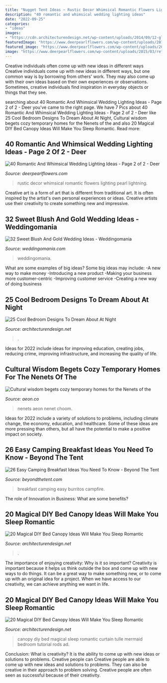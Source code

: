 ```yaml
---
title: "Nugget Tent Ideas ~ Rustic Decor Whimsical Romantic Flowers Lighting Pearl Lightning"
description: "40 romantic and whimsical wedding lighting ideas"
date: "2022-09-25"
categories:
- "ideas"
images:
- "https://cdn.architecturendesign.net/wp-content/uploads/2014/09/12-glamping-bedroom.jpg"
featuredImage: "https://www.deerpearlflowers.com/wp-content/uploads/2015/03/refined-rustic-wedding-decor.jpg"
featured_image: "https://www.deerpearlflowers.com/wp-content/uploads/2015/03/refined-rustic-wedding-decor.jpg"
image: "https://www.deerpearlflowers.com/wp-content/uploads/2015/03/refined-rustic-wedding-decor.jpg"
---
```



Creative individuals often come up with new ideas in different ways
Creative individuals come up with new ideas in different ways, but one common way is by borrowing from others' work. They may also come up with their own ideas based on their own experiences or observations. Sometimes, creative individuals find inspiration in everyday objects or things that they see.

	

		
searching about 40 Romantic And Whimsical Wedding Lighting Ideas - Page 2 of 2 - Deer you've came to the right page. We have 7 Pics about 40 Romantic And Whimsical Wedding Lighting Ideas - Page 2 of 2 - Deer like 25 Cool Bedroom Designs To Dream About At Night, Cultural wisdom begets cozy temporary homes for the Nenets of the and also 20 Magical DIY Bed Canopy Ideas Will Make You Sleep Romantic. Read more:
		
    
## 40 Romantic And Whimsical Wedding Lighting Ideas - Page 2 Of 2 - Deer

<img loading=lazy src="https://www.deerpearlflowers.com/wp-content/uploads/2015/03/refined-rustic-wedding-decor.jpg" onerror="this.onerror=null;this.src='https://tse3.mm.bing.net/th?id=OIP.1mDwMeLphtivGeFkaxEDpwHaLM&amp;pid=15.1';" alt="40 Romantic And Whimsical Wedding Lighting Ideas - Page 2 of 2 - Deer">

_Source: deerpearlflowers.com_

>rustic decor whimsical romantic flowers lighting pearl lightning. 

	

Creative art is a form of art that is different from traditional art. It is often inspired by the artist's own personal experiences or ideas. Creative artists use their creativity to create something new and impressive.

    
## 32 Sweet Blush And Gold Wedding Ideas - Weddingomania

<img loading=lazy src="https://i.weddingomania.com/2016/08/11-blush-rose-centerpiece-in-a-gold-vase.jpg" onerror="this.onerror=null;this.src='https://tse4.mm.bing.net/th?id=OIP.0LLgmOVuewIdGHuBdBrUswHaLH&amp;pid=15.1';" alt="32 Sweet Blush And Gold Wedding Ideas - Weddingomania">

_Source: weddingomania.com_

>weddingomania. 

	

What are some examples of big ideas?
Some big ideas may include: 
-A new way to make money 
-Introducing a new product 
-Making your business more customer-centric 
-Improving customer service 
-Creating a new way of doing business

    
## 25 Cool Bedroom Designs To Dream About At Night

<img loading=lazy src="https://cdn.architecturendesign.net/wp-content/uploads/2014/09/12-glamping-bedroom.jpg" onerror="this.onerror=null;this.src='https://tse4.mm.bing.net/th?id=OIP.0df8O-KGxJDSKNXPHU-4fwHaJW&amp;pid=15.1';" alt="25 Cool Bedroom Designs To Dream About At Night">

_Source: architecturendesign.net_

>. 

	

Ideas for 2022 include ideas for improving education, creating jobs, reducing crime, improving infrastructure, and increasing the quality of life.

    
## Cultural Wisdom Begets Cozy Temporary Homes For The Nenets Of The

<img loading=lazy src="https://omicron.aeon.co/images/79e108ab-2d7b-40fe-ab84-bac111e4b021/header_nomadic-architecture-the-nenet-choom-landscape-2.jpg" onerror="this.onerror=null;this.src='https://tse1.mm.bing.net/th?id=OIP.v165yWNYAH-5dydv3E9axgHaEU&amp;pid=15.1';" alt="Cultural wisdom begets cozy temporary homes for the Nenets of the">

_Source: aeon.co_

>nenets aeon nenet choom. 

	

Ideas for 2022 include a variety of solutions to problems, including climate change, the economy, education, and healthcare. Some of these ideas are more pressing than others, but all have the potential to make a positive impact on society.

    
## 26 Easy Camping Breakfast Ideas You Need To Know - Beyond The Tent

<img loading=lazy src="https://www.beyondthetent.com/wp-content/uploads/2019/10/Breakfast-Burritos-Campfire-Style-Taste-and-Tell-1.jpg" onerror="this.onerror=null;this.src='https://tse4.mm.bing.net/th?id=OIP.S5Ia6Dk_SdLqTDioVpLy3QHaLH&amp;pid=15.1';" alt="26 Easy Camping Breakfast Ideas You Need To Know - Beyond The Tent">

_Source: beyondthetent.com_

>breakfast camping easy burritos campfire. 

	

The role of Innovation in Business: What are some benefits?
 

    
## 20 Magical DIY Bed Canopy Ideas Will Make You Sleep Romantic

<img loading=lazy src="https://cdn.architecturendesign.net/wp-content/uploads/2015/07/AD-DIY-Bed-Canopy-7.jpg" onerror="this.onerror=null;this.src='https://tse3.mm.bing.net/th?id=OIP.LZTqIm2eGwprtgqTZqKl4QHaLH&amp;pid=15.1';" alt="20 Magical DIY Bed Canopy Ideas Will Make You Sleep Romantic">

_Source: architecturendesign.net_

>. 

	

The importance of enjoying creativity: Why is it so important?
Creativity is important because it helps us think outside the box and come up with new ways to do things. It can be a great way to make something new, or to come up with an original idea for a project. When we have access to our creativity, we can achieve anything we want in life.

    
## 20 Magical DIY Bed Canopy Ideas Will Make You Sleep Romantic

<img loading=lazy src="http://cdn.architecturendesign.net/wp-content/uploads/2015/07/AD-DIY-Bed-Canopy-3.jpg" onerror="this.onerror=null;this.src='https://tse2.mm.bing.net/th?id=OIP.j1Pbmtck1q1gkT5HzfNowQHaJ4&amp;pid=15.1';" alt="20 Magical DIY Bed Canopy Ideas Will Make You Sleep Romantic">

_Source: architecturendesign.net_

>canopy diy bed magical sleep romantic curtain tulle mermaid bedroom tutorial rods ad. 

	

Conclusion: What is creativity? It is the ability to come up with new ideas or solutions to problems. Creative people can
Creative people are able to come up with new ideas and solutions to problems. They can also be creative in their approach to problem solving. Creative people are often seen as successful because of their creativity.

